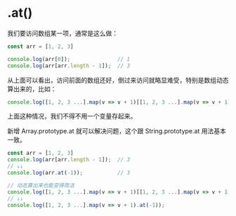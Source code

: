 # .at()

我们要访问数组某一项，通常是这么做：

```js
const arr = [1, 2, 3]

console.log(arr[0]);               // 1
console.log(arr[arr.length - 1]);  // 3
```

从上面可以看出，访问前面的数组还好，倒过来访问就略显难受，特别是数组动态算出来的，比如：

```js
console.log([1, 2, 3 ...].map(v => v + 1)[[1, 2, 3 ...].map(v => v + 1).length - 1]);  // 4
```

上面这种情况，我们不得不用一个变量存起来。

新增 Array.prototype.at 就可以解决问题，这个跟 String.prototype.at 用法基本一致。

```js
const arr = [1, 2, 3]
console.log(arr[arr.length - 1]);  // 3
// ↓↓
console.log(arr.at(-1));           // 3

// 动态算出来也能变得简洁
console.log([1, 2, 3 ...].map(v => v + 1)[[1, 2, 3 ...].map(v => v + 1).length - 1]);  // 4
// ↓↓
console.log([1, 2, 3 ...].map(v => v + 1).at(-1));                                     // 4
```
